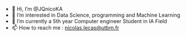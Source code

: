 - 👋 Hi, I’m @JQnicoKA
- 👀 I’m interested in Data Science, programming and Machine Learning
- 🌱 I’m currently a 5th year Computer engineer Student in IA Field
- 📫 How to reach me : nicolas.lecas@utbm.fr

<!---
JQnicoKA/JQnicoKA is a ✨ special ✨ repository because its `README.md` (this file) appears on your GitHub profile.
You can click the Preview link to take a look at your changes.
--->
